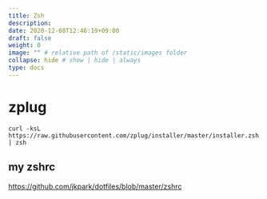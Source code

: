 ```yaml
---
title: Zsh
description: 
date: 2020-12-08T12:46:19+09:00
draft: false
weight: 0
image: "" # relative path of /static/images folder
collapse: hide # show | hide | always
type: docs
---
```


# zplug

```
curl -ksL https://raw.githubusercontent.com/zplug/installer/master/installer.zsh | zsh
```

## my zshrc

https://github.com/jkpark/dotfiles/blob/master/zshrc


